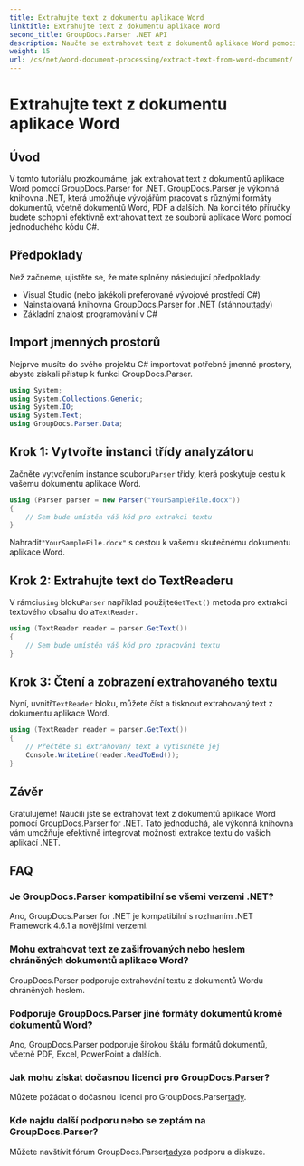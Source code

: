 ```yaml
---
title: Extrahujte text z dokumentu aplikace Word
linktitle: Extrahujte text z dokumentu aplikace Word
second_title: GroupDocs.Parser .NET API
description: Naučte se extrahovat text z dokumentů aplikace Word pomocí GroupDocs.Parser for .NET. Podrobný průvodce s příklady kódu.
weight: 15
url: /cs/net/word-document-processing/extract-text-from-word-document/
---
```


# Extrahujte text z dokumentu aplikace Word

## Úvod
V tomto tutoriálu prozkoumáme, jak extrahovat text z dokumentů aplikace Word pomocí GroupDocs.Parser for .NET. GroupDocs.Parser je výkonná knihovna .NET, která umožňuje vývojářům pracovat s různými formáty dokumentů, včetně dokumentů Word, PDF a dalších. Na konci této příručky budete schopni efektivně extrahovat text ze souborů aplikace Word pomocí jednoduchého kódu C#.
## Předpoklady
Než začneme, ujistěte se, že máte splněny následující předpoklady:
- Visual Studio (nebo jakékoli preferované vývojové prostředí C#)
- Nainstalovaná knihovna GroupDocs.Parser for .NET (stáhnout[tady](https://releases.groupdocs.com/parser/net/))
- Základní znalost programování v C#

## Import jmenných prostorů
Nejprve musíte do svého projektu C# importovat potřebné jmenné prostory, abyste získali přístup k funkci GroupDocs.Parser.
```csharp
using System;
using System.Collections.Generic;
using System.IO;
using System.Text;
using GroupDocs.Parser.Data;
```
## Krok 1: Vytvořte instanci třídy analyzátoru
 Začněte vytvořením instance souboru`Parser` třídy, která poskytuje cestu k vašemu dokumentu aplikace Word.
```csharp
using (Parser parser = new Parser("YourSampleFile.docx"))
{
    // Sem bude umístěn váš kód pro extrakci textu
}
```
 Nahradit`"YourSampleFile.docx"` s cestou k vašemu skutečnému dokumentu aplikace Word.
## Krok 2: Extrahujte text do TextReaderu
 V rámci`using` bloku`Parser` například použijte`GetText()` metoda pro extrakci textového obsahu do a`TextReader`.
```csharp
using (TextReader reader = parser.GetText())
{
    // Sem bude umístěn váš kód pro zpracování textu
}
```
## Krok 3: Čtení a zobrazení extrahovaného textu
 Nyní, uvnitř`TextReader` bloku, můžete číst a tisknout extrahovaný text z dokumentu aplikace Word.
```csharp
using (TextReader reader = parser.GetText())
{
    // Přečtěte si extrahovaný text a vytiskněte jej
    Console.WriteLine(reader.ReadToEnd());
}
```

## Závěr
Gratulujeme! Naučili jste se extrahovat text z dokumentů aplikace Word pomocí GroupDocs.Parser for .NET. Tato jednoduchá, ale výkonná knihovna vám umožňuje efektivně integrovat možnosti extrakce textu do vašich aplikací .NET.

## FAQ
### Je GroupDocs.Parser kompatibilní se všemi verzemi .NET?
Ano, GroupDocs.Parser for .NET je kompatibilní s rozhraním .NET Framework 4.6.1 a novějšími verzemi.
### Mohu extrahovat text ze zašifrovaných nebo heslem chráněných dokumentů aplikace Word?
GroupDocs.Parser podporuje extrahování textu z dokumentů Wordu chráněných heslem.
### Podporuje GroupDocs.Parser jiné formáty dokumentů kromě dokumentů Word?
Ano, GroupDocs.Parser podporuje širokou škálu formátů dokumentů, včetně PDF, Excel, PowerPoint a dalších.
### Jak mohu získat dočasnou licenci pro GroupDocs.Parser?
 Můžete požádat o dočasnou licenci pro GroupDocs.Parser[tady](https://purchase.groupdocs.com/temporary-license/).
### Kde najdu další podporu nebo se zeptám na GroupDocs.Parser?
 Můžete navštívit fórum GroupDocs.Parser[tady](https://forum.groupdocs.com/c/parser/17)za podporu a diskuze.